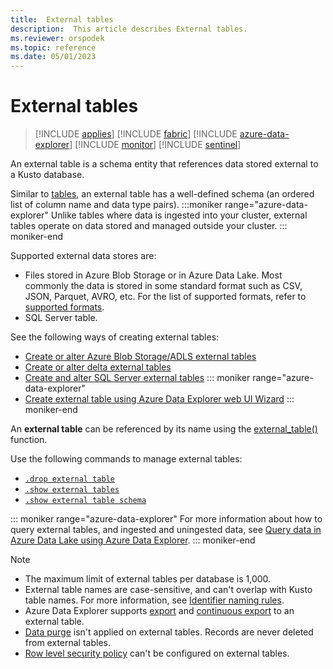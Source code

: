 ```yaml
---
title:  External tables
description:  This article describes External tables.
ms.reviewer: orspodek
ms.topic: reference
ms.date: 05/01/2023
---
```

# External tables

> [!INCLUDE [applies](../../includes/applies-to-version/applies.md)] [!INCLUDE [fabric](../../includes/applies-to-version/fabric.md)] [!INCLUDE [azure-data-explorer](../../includes/applies-to-version/azure-data-explorer.md)] [!INCLUDE [monitor](../../includes/applies-to-version/monitor.md)] [!INCLUDE [sentinel](../../includes/applies-to-version/sentinel.md)]

An external table is a schema entity that references data stored external to a Kusto database.

Similar to [tables](tables.md), an external table has a well-defined schema (an ordered list of column name and data type pairs).
:::moniker range="azure-data-explorer"
Unlike tables where data is ingested into your cluster, external tables operate on data stored and managed outside your cluster.
::: moniker-end

Supported external data stores are:

* Files stored in Azure Blob Storage or in Azure Data Lake. Most commonly the data is stored in some standard format such as CSV, JSON, Parquet, AVRO, etc. For the list of supported formats, refer to [supported formats](../../ingestion-supported-formats.md).
* SQL Server table.

See the following ways of creating external tables:

* [Create or alter Azure Blob Storage/ADLS external tables](../../management/external-tables-azure-storage.md)
* [Create or alter delta external tables](../../management/external-tables-delta-lake.md)
* [Create and alter SQL Server external tables](../../management/external-sql-tables.md)
::: moniker range="azure-data-explorer"
* [Create external table using Azure Data Explorer web UI Wizard](/azure/data-explorer/external-table)
::: moniker-end

An **external table** can be referenced by its name using the [external_table()](../../query/external-table-function.md) function.

Use the following commands to manage external tables:

* [`.drop external table`](../../management/drop-external-table.md)
* [`.show external tables`](../../management/show-external-tables.md)
* [`.show external table schema`](../../management/show-external-table-schema.md)

::: moniker range="azure-data-explorer"
For more information about how to query external tables, and ingested and uningested data, see [Query data in Azure Data Lake using Azure Data Explorer](/azure/data-explorer/data-lake-query-data).
::: moniker-end

> [!NOTE]
>
> * The maximum limit of external tables per database is 1,000.
> * External table names are case-sensitive, and can't overlap with Kusto table names. For more information, see [Identifier naming rules](entity-names.md#identifier-naming-rules).
> * Azure Data Explorer supports [export](../../management/data-export/export-data-to-an-external-table.md) and [continuous export](../../management/data-export/continuous-data-export.md) to an external table.
> * [Data purge](../../concepts/data-purge.md) isn't applied on external tables. Records are never deleted from external tables.
> * [Row level security policy](../../management/row-level-security-policy.md) can't be configured on external tables.
